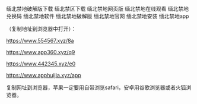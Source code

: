 缅北禁地破解版下载
缅北禁区下载
缅北禁地网页版
缅北禁地在线观看
缅北禁地兑换码
缅北禁地软件
缅北禁地破解版
缅北禁地官网
缅北禁地安装
缅北禁地app

（复制地址到浏览器中打开）：

https://www.554567.xyz/8a

https://www.app360.xyz/q9

https://www.442345.xyz/e0

https://www.apphuijia.xyz/app

复制网址到浏览器，苹果一定要用自带浏览safari，安卓用谷歌浏览器或者火狐浏览器。
